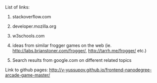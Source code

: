 List of links:
1. stackoverflow.com

2. developer.mozilla.org

3. w3schools.com

4. ideas from similar frogger games on the web 
(ie. http://labs.brianstoner.com/frogger/, http://tarrh.me/frogger/ etc.)

5. Search results from google.com on different related topics

Link to github pages:
http://v-yussupov.github.io/frontend-nanodegree-arcade-game-master/